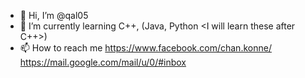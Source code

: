 - 👋 Hi, I’m @qal05
- 🌱 I’m currently learning C++, (Java, Python <I will learn these after C++>)
- 📫 How to reach me https://www.facebook.com/chan.konne/
											https://mail.google.com/mail/u/0/#inbox


<!---
qal05/qal05 is a ✨ special ✨ repository because its `README.md` (this file) appears on your GitHub profile.
You can click the Preview link to take a look at your changes.
--->
